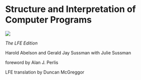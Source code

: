 # Structure and Interpretation of Computer Programs

[![][cover]][cover-large]

*The LFE Edition*

Harold Abelson and Gerald Jay Sussman
with Julie Sussman

foreword by Alan J. Perlis

LFE translation by Duncan McGreggor

<!-- Named page links below: /-->

[cover]: images/cover.jpg
[cover-large]: images/cover-large.jpg
